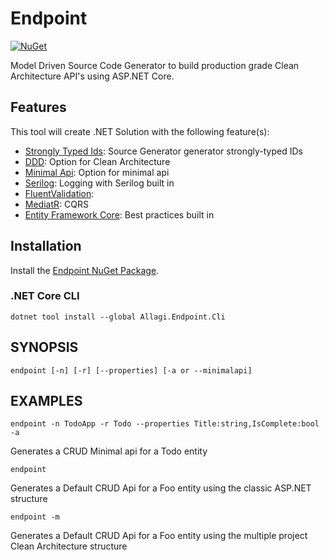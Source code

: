 # Endpoint
[![NuGet](https://buildstats.info/nuget/Allagi.Endpoint.Cli?includePreReleases=true)](http://www.nuget.org/packages/Allagi.Endpoint.Cli "Download Allagi.Endpoint.Cli from NuGet")


Model Driven Source Code Generator to build production grade Clean Architecture API's using ASP.NET Core.

## Features

This tool will create .NET Solution with the following feature(s):

* [Strongly Typed Ids](https://github.com/andrewlock/StronglyTypedId): Source Generator generator strongly-typed IDs
* [DDD](https://github.com/QuinntyneBrown/Endpoint): Option for Clean Architecture
* [Minimal Api](https://github.com/QuinntyneBrown/Endpoint): Option for minimal api
* [Serilog](https://github.com/QuinntyneBrown/Endpoint): Logging with Serilog built in
* [FluentValidation](https://github.com/QuinntyneBrown/Endpoint):
* [MediatR](https://github.com/QuinntyneBrown/Endpoint): CQRS
* [Entity Framework Core](https://github.com/QuinntyneBrown/Endpoint): Best practices built in


## Installation

Install the [Endpoint NuGet Package](https://www.nuget.org/packages/Allagi.Endpoint.Cli).


### .NET Core CLI

```
dotnet tool install --global Allagi.Endpoint.Cli
```
## SYNOPSIS

```
endpoint [-n] [-r] [--properties] [-a or --minimalapi]
```

## EXAMPLES

```
endpoint -n TodoApp -r Todo --properties Title:string,IsComplete:bool -a
```

Generates a CRUD Minimal api for a Todo entity

```
endpoint
```

Generates a Default CRUD Api for a Foo entity using the classic ASP.NET structure

```
endpoint -m
```

Generates a Default CRUD Api for a Foo entity using the multiple project Clean Architecture structure
